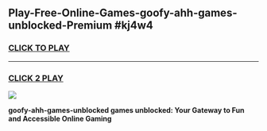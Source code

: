 
## Play-Free-Online-Games-goofy-ahh-games-unblocked-Premium #kj4w4
<h3>
<a href="https://premium.freeplayer.one?title=goofy-ahh-games-unblocked&ref=8M">CLICK TO PLAY</a></h3>
<hr>

<h3>
<a href="https://premium.freeplayer.one?title=goofy-ahh-games-unblocked&ref=8M">CLICK 2 PLAY</a>
  
</h3>

<a href="https://premium.freeplayer.one?title=goofy-ahh-games-unblocked&ref=8M"><img src="https://clearcache.store/games.png"></a>


**goofy-ahh-games-unblocked games unblocked: Your Gateway to Fun and Accessible Online Gaming**
